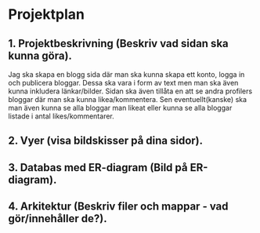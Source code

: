 # Projektplan

## 1. Projektbeskrivning (Beskriv vad sidan ska kunna göra).
Jag ska skapa en blogg sida där man ska kunna skapa ett konto, logga in och publicera bloggar. Dessa ska vara i form av text men man ska även kunna inkludera länkar/bilder.
Sidan ska även tillåta en att se andra profilers bloggar där man ska kunna likea/kommentera. Sen eventuellt(kanske) ska man även kunna se alla bloggar man likeat eller kunna se
alla bloggar listade i antal likes/kommentarer.

## 2. Vyer (visa bildskisser på dina sidor).

## 3. Databas med ER-diagram (Bild på ER-diagram).

## 4. Arkitektur (Beskriv filer och mappar - vad gör/innehåller de?).


